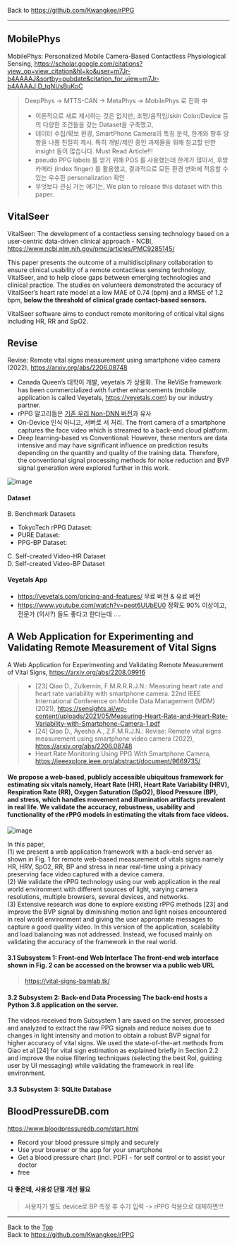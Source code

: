 Back to https://github.com/Kwangkee/rPPG
***

## MobilePhys
MobilePhys: Personalized Mobile Camera-Based Contactless Physiological Sensing, https://scholar.google.com/citations?view_op=view_citation&hl=ko&user=m7Jr-b4AAAAJ&sortby=pubdate&citation_for_view=m7Jr-b4AAAAJ:D_tqNUsBuKoC  

>DeepPhys -> MTTS-CAN -> MetaPhys -> MobilePhys 로 진화 中
>-	이론적으로 새로 제시하는 것은 없지만, 조명/움직임/skin Color/Device 등의 다양한 조건들을 갖는 Dataset을 구축했고, 
>-	데이터 수집/확보 환경, SmartPhone Camera의 특징 분석, 한계와 향후 방향을 나름 친절히 제시. 특히 개발/제안 중인 과제들을 위해 참고할 만한 insight 들이 많습니다. Must Read Article!!!
>- pseudo PPG labels 를 얻기 위해 POS 를 사용했는데 한계가 많아서, 후방 카메라 (index finger) 를 활용했고, 결과적으로 모든 환경 변화에 적응할 수 있는 우수한 personalization 확인  
>- 무엇보다 관심 가는 얘기는, We plan to release this dataset with this paper.  

## VitalSeer
VitalSeer: The development of a contactless sensing technology based on a user-centric data-driven clinical approach - NCBI, https://www.ncbi.nlm.nih.gov/pmc/articles/PMC9285145/  

This paper presents the outcome of a multidisciplinary collaboration to ensure clinical usability of a remote contactless sensing technology, VitalSeer, and to help close gaps between emerging technologies and clinical practice. 
The studies on volunteers demonstrated the accuracy of VitalSeer’s heart rate model at a low MAE of 0.74 (bpm) and a RMSE of 1.2 bpm, **below the threshold of clinical grade contact-based sensors.**

VitalSeer software aims to conduct remote monitoring of critical vital signs including HR, RR and SpO2. 

## Revise 
Revise: Remote vital signs measurement using smartphone video camera (2022), https://arxiv.org/abs/2206.08748   
- Canada Queen’s 대학이 개발, veyetals 가 상용화. The ReViSe framework has been commercialized with further enhancements (mobile application is called Veyetals, https://veyetals.com) by our industry partner.  
-	rPPG 알고리듬은 [기존 우리 Non-DNN 버전](https://github.com/Kwangkee/rPPG/blob/main/rPPG@Apps.md#vital-sign-monitoring-app)과 유사
-	On-Device 인식 아니고, 서버로 서 처리. The front camera of a smartphone captures the face video which is streamed to a back-end cloud platform.    
- Deep learning-based vs Conventional: However, these mentors are data intensive and may have significant influence on prediction results depending on the quantity and quality of the training data. Therefore, the conventional signal processing methods for noise reduction and BVP signal generation were explored further in this work.   

![image](https://user-images.githubusercontent.com/109835677/187622301-bd5540ef-1abd-4568-a3e7-b352da0e2380.png)

#### Dataset
B. Benchmark Datasets
  - TokyoTech rPPG Dataset:
  - PURE Dataset:  
  - PPG-BP Dataset:  

C. Self-created Video-HR Dataset    
D. Self-created Video-BP Dataset    

#### Veyetals App
-	https://veyetals.com/pricing-and-features/ 무료 버전 & 유료 버전
-	https://www.youtube.com/watch?v=peot6UUbEU0 정확도 90% 이상이고, 전문가 (의사?) 들도 좋다고 한다는데 ….


## A Web Application for Experimenting and Validating Remote Measurement of Vital Signs 
A Web Application for Experimenting and Validating Remote Measurement of Vital Signs, https://arxiv.org/abs/2208.09916
  >- [23] Qiao D., Zulkernin, F.M.R.R.R.J.N.: Measuring heart rate and heart rate variability with smartphone camera. 22nd IEEE International Conference on Mobile Data Management (MDM) (2021), https://sensights.ai/wp-content/uploads/2021/05/Measuring-Heart-Rate-and-Heart-Rate-Variability-with-Smartphone-Camera-1.pdf   
  >- [24] Qiao D., Ayesha A., Z.F.M.R.J.N.: Revise: Remote vital signs measurement using smartphone video camera (2022), https://arxiv.org/abs/2206.08748   
  >- Heart Rate Monitoring Using PPG With Smartphone Camera, https://ieeexplore.ieee.org/abstract/document/9669735/
  
#### We propose a web-based, publicly accessible ubiquitous framework for estimating six vitals namely, Heart Rate (HR), Heart Rate Variability (HRV), Respiration Rate (RR), Oxygen Saturation (SpO2), Blood Pressure (BP), and stress, which handles movement and illumination artifacts prevalent in real life. We validate the accuracy, robustness, usability and functionality of the rPPG models in estimating the vitals from face videos.

![image](https://user-images.githubusercontent.com/109835677/187622831-d8aec93e-5e8a-4d40-a397-16a1a6dc1432.png)

In this paper,   
(1) we present a web application framework with a back-end server as shown in Fig. 1 for remote web-based measurement of vitals signs namely HR, HRV, SpO2, RR, BP and stress in near real-time using a privacy preserving face video captured with a device camera.   
(2) We validate the rPPG technology using our web application in the real world environment with different sources of light, varying camera resolutions, multiple browsers, several devices, and networks.   
(3) Extensive research was done to explore existing rPPG methods [23] and improve the BVP signal by diminishing motion and light noises encountered in real world environment and giving the user appropriate messages to capture a good quality video. In this version of the application, scalability and load balancing was not addressed. Instead, we focused mainly on validating the accuracy of the framework in the real world.  

#### 3.1 Subsystem 1: Front-end Web Interface The front-end web interface shown in Fig. 2 can be accessed on the browser via a public web URL    
  >https://vital-signs-bamlab.tk/    

#### 3.2 Subsystem 2: Back-end Data Processing The back-end hosts a Python 3.8 application on the server.    
The videos received from Subsystem 1 are saved on the server, processed and analyzed to extract the raw PPG signals and reduce noises due to changes in light intensity and motion to obtain a robust BVP signal for higher accuracy of vital signs. We used the state-of-the-art methods from Qiao et al [24] for vital sign estimation as explained briefly in Section 2.2 and improve the noise filtering techniques (selecting the best RoI, guiding user by UI messaging) while validating the framework in real life environment.   

#### 3.3 Subsystem 3: SQLite Database   

## BloodPressureDB.com
https://www.bloodpressuredb.com/start.html
- Record your blood pressure simply and securely
- Use your browser or the app for your smartphone
- Get a blood pressure chart (incl. PDF) - for self control or to assist your doctor
- free

#### 다 좋은데, 사용성 단절 개선 필요 
> 사용자가 별도 device로 BP 측정 후 수기 입력 -> rPPG 적용으로 대체하면!!! 

***
Back to the [Top](#rPPG)  
Back to https://github.com/Kwangkee/rPPG
